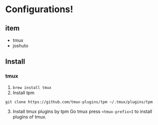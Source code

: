 # Configurations!

## item
- tmux
- joshuto

## Install

### tmux
1. `brew install tmux`
2. Install tpm
```
git clone https://github.com/tmux-plugins/tpm ~/.tmux/plugins/tpm
```
3. Install tmux plugins by tpm
Go tmux press `<tmux-prefix>I` to install plugins of tmux.

